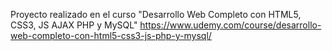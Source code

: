 Proyecto realizado en el curso "Desarrollo Web Completo con HTML5, CSS3, JS AJAX PHP y MySQL"
https://www.udemy.com/course/desarrollo-web-completo-con-html5-css3-js-php-y-mysql/
